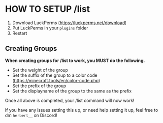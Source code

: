 # HOW TO SETUP /list
1. Download LuckPerms (https://luckperms.net/download)
2. Put LuckPerms in your `plugins` folder
3. Restart

## Creating Groups
**When creating groups for /list to work, you MUST do the following.**

- Set the weight of the group
- Set the suffix of the group to a color code (https://minecraft.tools/en/color-code.php)
- Set the prefix of the group
- Set the displayname of the group to the same as the prefix

Once all above is completed, your /list command will now work!

If you have any issues setting this up, or need help setting it up, feel free to dm `herbert__` on Discord!


